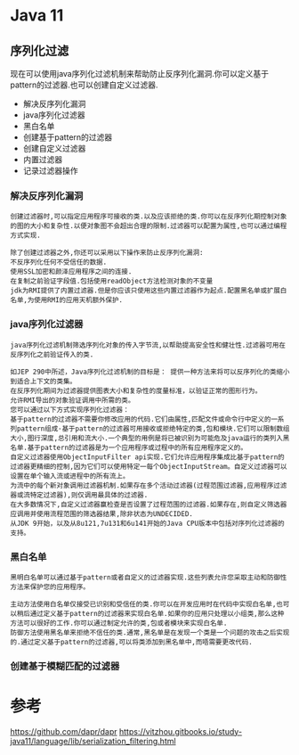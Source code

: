 #  Java 11

## 序列化过滤

现在可以使用java序列化过滤机制来帮助防止反序列化漏洞.你可以定义基于pattern的过滤器.也可以创建自定义过滤器.

* 解决反序列化漏洞
* java序列化过滤器
* 黑白名单
* 创建基于pattern的过滤器
* 创建自定义过滤器
* 内置过滤器
* 记录过滤器操作




### 解决反序列化漏洞

    创建过滤器时,可以指定应用程序可接收的类.以及应该拒绝的类.你可以在反序列化期控制对象的图的大小和复杂性.以便对象图不会超出合理的限制.过滤器可以配置为属性,也可以通过编程方式实现.

    除了创建过滤器之外,你还可以采用以下操作来防止反序列化漏洞:
    不反序列化任何不受信任的数据.
    使用SSL加密和颜泽应用程序之间的连接.
    在复制之前验证字段值.包括使用readObject方法检测对象的不变量
    jdk为RMI提供了内置过滤器.但是你应该只使用这些内置过滤器作为起点.配置黑名单或扩展白名单,为使用RMI的应用天机额外保护.


### java序列化过滤器

    java序列化过滤机制筛选序列化对象的传入字节流,以帮助提高安全性和健壮性.过滤器可用在反序列化之前验证传入的类.

    如JEP 290中所述，Java序列化过滤机制的目标是： 提供一种方法来将可以反序列化的类缩小到适合上下文的类集。
    在反序列化期间为过滤器提供图表大小和复杂性的度量标准，以验证正常的图形行为。
    允许RMI导出的对象验证调用中所需的类。
    您可以通过以下方式实现序列化过滤器：
    基于pattern的过滤器不需要你修改应用的代码.它们由属性,匹配文件或命令行中定义的一系列pattern组成·基于pattern的过滤器可用接收或拒绝特定的类,包和模块.它们可以限制数组大小,图行深度,总引用和流大小.一个典型的用例是将已被识别为可能危及java运行的类列入黑名单.基于pattern的过滤器是为一个应用程序或过程中的所有应用程序定义的。
    自定义过滤器使用ObjectInputFilter api实现.它们允许应用程序集成比基于pattern的过滤器更精细的控制,因为它们可以使用特定一每个ObjectInputStream。自定义过滤器可以设置在单个输入流或进程中的所有流上。
    为流中的每个新对象调用过滤器机制.如果存在多个活动过滤器(过程范围过滤器,应用程序过滤器或流特定过滤器),则仅调用最具体的过滤器.
    在大多数情况下,自定义过滤器赢检查是否设置了过程范围的过滤器.如果存在,则自定义筛选器应调用并使用流程范围的筛选器结果,除非状态为UNDECIDED.
    从JDK 9开始，以及从8u121,7u131和6u141开始的Java CPU版本中包括对序列化过滤器的支持。

###  黑白名单

    黑明白名单可以通过基于pattern或者自定义的过滤器实现.这些列表允许您采取主动和防御性方法来保护您的应用程序。

    主动方法使用白名单仅接受已识别和受信任的类.你可以在开发应用时在代码中实现白名单,也可以稍后通过定义基于pattern的过滤器来实现白名单.如果你的应用只处理以小组类,那么这种方法可以很好的工作.你可以通过制定允许的类,包或者模块来实现白名单.
    防御方法使用黑名单来拒绝不信任的类.通常,黑名单是在发现一个类是一个问题的攻击之后实现的.通过定义基于pattern的过滤器,可以将类添加到黑名单中,而唔需要更改代码.



###  创建基于模糊匹配的过滤器


###

###

### 



# 参考

https://github.com/dapr/dapr
https://vitzhou.gitbooks.io/study-java11/language/lib/serialization_filtering.html